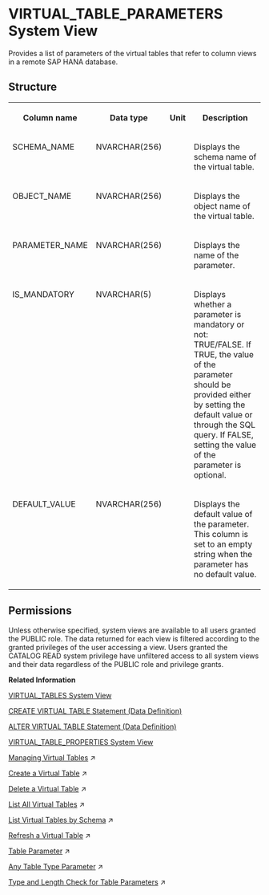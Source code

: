 <!-- loio95054e1f35f24ab590be5a18370da9a9 -->

# VIRTUAL\_TABLE\_PARAMETERS System View

Provides a list of parameters of the virtual tables that refer to column views in a remote SAP HANA database.



## Structure


<table>
<tr>
<th valign="top">

Column name

</th>
<th valign="top">

Data type

</th>
<th valign="top">

Unit

</th>
<th valign="top">

Description

</th>
</tr>
<tr>
<td valign="top">

SCHEMA\_NAME

</td>
<td valign="top">

NVARCHAR\(256\)

</td>
<td valign="top">

 

</td>
<td valign="top">

Displays the schema name of the virtual table.

</td>
</tr>
<tr>
<td valign="top">

OBJECT\_NAME

</td>
<td valign="top">

NVARCHAR\(256\)

</td>
<td valign="top">

 

</td>
<td valign="top">

Displays the object name of the virtual table.

</td>
</tr>
<tr>
<td valign="top">

PARAMETER\_NAME

</td>
<td valign="top">

NVARCHAR\(256\)

</td>
<td valign="top">

 

</td>
<td valign="top">

Displays the name of the parameter.

</td>
</tr>
<tr>
<td valign="top">

IS\_MANDATORY

</td>
<td valign="top">

NVARCHAR\(5\)

</td>
<td valign="top">

 

</td>
<td valign="top">

Displays whether a parameter is mandatory or not: TRUE/FALSE. If TRUE, the value of the parameter should be provided either by setting the default value or through the SQL query. If FALSE, setting the value of the parameter is optional.

</td>
</tr>
<tr>
<td valign="top">

DEFAULT\_VALUE

</td>
<td valign="top">

NVARCHAR\(256\)

</td>
<td valign="top">

 

</td>
<td valign="top">

Displays the default value of the parameter. This column is set to an empty string when the parameter has no default value.

</td>
</tr>
</table>



<a name="loio95054e1f35f24ab590be5a18370da9a9__section_dyl_fb1_fzb"/>

## Permissions

Unless otherwise specified, system views are available to all users granted the PUBLIC role. The data returned for each view is filtered according to the granted privileges of the user accessing a view. Users granted the CATALOG READ system privilege have unfiltered access to all system views and their data regardless of the PUBLIC role and privilege grants.

**Related Information**  


[VIRTUAL\_TABLES System View](virtual-tables-system-view-21031a8.md "Provides information about virtual tables.")

[CREATE VIRTUAL TABLE Statement \(Data Definition\)](../../010-SQL-Reference/012-SQL-Statements/create-virtual-table-statement-data-definition-d2a0406.md "Creates a virtual table at a remote source.")

[ALTER VIRTUAL TABLE Statement \(Data Definition\)](../../010-SQL-Reference/012-SQL-Statements/alter-virtual-table-statement-data-definition-5182698.md "Modifies a virtual table's column properties, and lets you refresh the metadata of a virtual table.")

[VIRTUAL\_TABLE\_PROPERTIES System View](virtual-table-properties-system-view-88396eb.md "Provides the properties set on virtual tables.")

[Managing Virtual Tables](https://help.sap.com/viewer/477aa413a36c4a95878460696fcc8896/2024_1_QRC/en-US/d16e86e414b54cd0b6facd4f6a2e7e01.html "Virtual tables point to remote tables or views in a remote source. When SQL queries are executed on a virtual table, they access the remote data as if it were stored locally.") :arrow_upper_right:

[Create a Virtual Table](https://help.sap.com/viewer/477aa413a36c4a95878460696fcc8896/2024_1_QRC/en-US/4ef3f55395dc47a89462b77b56d71f7f.html "Create a virtual table from the remote object of a remote source.") :arrow_upper_right:

[Delete a Virtual Table](https://help.sap.com/viewer/477aa413a36c4a95878460696fcc8896/2024_1_QRC/en-US/ebcb10f2c2d44b3294dfb0cadd88c396.html "Delete an existing virtual table from your schema using the SAP HANA database explorer.") :arrow_upper_right:

[List All Virtual Tables](https://help.sap.com/viewer/477aa413a36c4a95878460696fcc8896/2024_1_QRC/en-US/f4badb298616428ba585f68d4c68daa1.html "Provides a list of all virtual tables you have privilege to.") :arrow_upper_right:

[List Virtual Tables by Schema](https://help.sap.com/viewer/477aa413a36c4a95878460696fcc8896/2024_1_QRC/en-US/682a0b4ee20349a0b36d3d940a6efaa0.html "Display the virtual tables of a remote source by schema using SQL syntax.") :arrow_upper_right:

[Refresh a Virtual Table](https://help.sap.com/viewer/477aa413a36c4a95878460696fcc8896/2024_1_QRC/en-US/14ea22d516634790a29c2e3676dcb9b1.html "Update a virtual table to reflect metadata changes in the corresponding remote source table using SQL syntax.") :arrow_upper_right:

[Table Parameter](https://help.sap.com/viewer/d1cb63c8dd8e4c35a0f18aef632687f0/2024_1_QRC/en-US/9bd0c03743164aa7a87a93f9afb253b1.html "") :arrow_upper_right:

[Any Table Type Parameter](https://help.sap.com/viewer/d1cb63c8dd8e4c35a0f18aef632687f0/2024_1_QRC/en-US/9abb5bede2ac4d47abe3311062a7eb47.html "The any table type parameter is a table parameter whose type is defined during DDL time as a wildcard and is determined later during query compilation.") :arrow_upper_right:

[Type and Length Check for Table Parameters](https://help.sap.com/viewer/d1cb63c8dd8e4c35a0f18aef632687f0/2024_1_QRC/en-US/4c9b66c38d0d4cf68b38ed11c9a6b573.html "") :arrow_upper_right:


